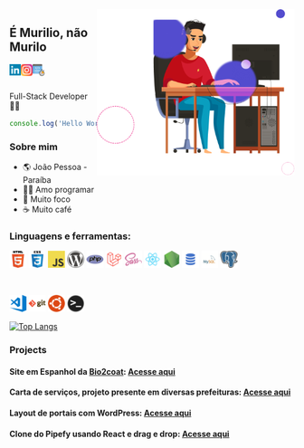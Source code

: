 <img align="right" width="350" src="https://github.com/murilio/murilio/blob/master/images/murilio.png">


## É **Murilio**, não Murilo 

<a target="_blank" href="www.linkedin.com/in/murilio-nascimento-55775716a">
  <img align="left" alt="Murilio | linkedin" width="20px" src="https://github.com/murilio/murilio/blob/master/images/linkedin.svg" />
</a>
<a target="_blank" href="https://www.instagram.com/murilio.sw">
  <img align="left" alt="Murilio | Instagram" width="21px" src="https://github.com/murilio/murilio/blob/master/images/instagram.svg" />
</a>
<a target="_blank" href="https://murilio.com.br/">
  <img align="left" alt="Murilio | Site" width="21px" src="https://github.com/murilio/murilio/blob/master/images/code.svg" />
</a>

<br />
<br />

Full-Stack Developer :man_technologist:

```javascript
console.log('Hello World');
```

### Sobre mim

- :earth_americas: João Pessoa - Paraíba
- :man_technologist: Amo programar
- :dart: Muito foco
- :coffee: Muito café

### Linguagens e ferramentas:

<code><img height="30" src="https://raw.githubusercontent.com/github/explore/80688e429a7d4ef2fca1e82350fe8e3517d3494d/topics/html/html.png"></code>
<code><img height="30" src="https://raw.githubusercontent.com/github/explore/80688e429a7d4ef2fca1e82350fe8e3517d3494d/topics/css/css.png"></code>
<code><img height="30" src="https://raw.githubusercontent.com/github/explore/80688e429a7d4ef2fca1e82350fe8e3517d3494d/topics/javascript/javascript.png"></code>
<code><img height="30" src="https://raw.githubusercontent.com/github/explore/80688e429a7d4ef2fca1e82350fe8e3517d3494d/topics/wordpress/wordpress.png"></code>
<code><img height="30" src="https://raw.githubusercontent.com/github/explore/80688e429a7d4ef2fca1e82350fe8e3517d3494d/topics/php/php.png"></code>
<code><img height="30" src="https://raw.githubusercontent.com/github/explore/80688e429a7d4ef2fca1e82350fe8e3517d3494d/topics/laravel/laravel.png"></code>
<code><img height="30" src="https://raw.githubusercontent.com/github/explore/80688e429a7d4ef2fca1e82350fe8e3517d3494d/topics/sass/sass.png"></code>
<code><img height="30" src="https://raw.githubusercontent.com/github/explore/80688e429a7d4ef2fca1e82350fe8e3517d3494d/topics/react/react.png"></code>
<code><img height="30" src="https://raw.githubusercontent.com/github/explore/80688e429a7d4ef2fca1e82350fe8e3517d3494d/topics/nodejs/nodejs.png"></code>
<code><img height="30" src="https://raw.githubusercontent.com/github/explore/80688e429a7d4ef2fca1e82350fe8e3517d3494d/topics/sql/sql.png"></code>
<code><img height="30" src="https://raw.githubusercontent.com/github/explore/80688e429a7d4ef2fca1e82350fe8e3517d3494d/topics/mysql/mysql.png"></code>
<code><img height="30" src="https://raw.githubusercontent.com/github/explore/80688e429a7d4ef2fca1e82350fe8e3517d3494d/topics/postgresql/postgresql.png"></code>

<br />

<code><img height="30" src="https://raw.githubusercontent.com/github/explore/80688e429a7d4ef2fca1e82350fe8e3517d3494d/topics/visual-studio-code/visual-studio-code.png"></code>
<code><img height="30" src="https://raw.githubusercontent.com/github/explore/80688e429a7d4ef2fca1e82350fe8e3517d3494d/topics/git/git.png"></code>
<code><img height="30" src="https://raw.githubusercontent.com/github/explore/80688e429a7d4ef2fca1e82350fe8e3517d3494d/topics/ubuntu/ubuntu.png"></code>
<code><img height="30" src="https://raw.githubusercontent.com/github/explore/80688e429a7d4ef2fca1e82350fe8e3517d3494d/topics/terminal/terminal.png"></code>


[![Top Langs](https://github-readme-stats.vercel.app/api/top-langs/?username=murilio&layout=compact&theme=dracula)](https://github.com/anuraghazra/github-readme-stats)


### Projects 

#### Site em Espanhol da [Bio2coat](https://bio2coat-group.com/): [Acesse aqui](https://bio2coat-group.com/)
#### Carta de serviços, projeto presente em diversas prefeituras: [Acesse aqui](https://servicos.brejodocruz.pb.gov.br/)
#### Layout de portais com WordPress: [Acesse aqui](https://www.sertaozinho.pb.gov.br/)
#### Clone do **Pipefy** usando React e drag e drop: [Acesse aqui](https://muriliopipefy.netlify.app/)
